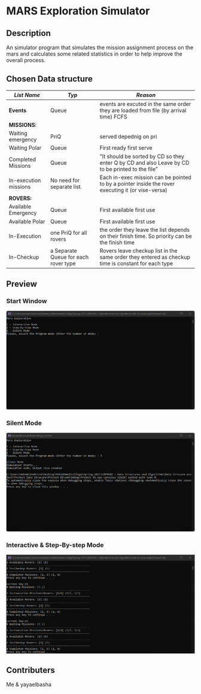 # MARS Exploration Simulator

## Description

An simulator program that simulates the mission assignment process on the mars and calculates some related statistics in order to help improve the overall process.

## Chosen Data structure

| *List Name* | *Typ* | *Reason*
| ----------- | ----------- | ----------- |
| **Events** | Queue | events are excuted in the same order they are loaded from file (by arrival time) FCFS |
| **MISSIONS:** | | |
| Waiting emergency | PriQ | served depednig on pri |
| Waiting Polar | Queue | First ready first serve |
| Completed Missions | Queue | "It should be sorted by CD so they enter Q by CD and also Leave by CD to be printed to the file" |
| In-execution missions | No need for separate list. | Each in-exec mission can be pointed to by a pointer inside the rover executing it (or vise-versa) |
| **ROVERS:** | | |
| Available Emergency | Queue | First available first use |
| Available Polar | Queue | First available first use |
| In-Execution | one PriQ for all rovers | the order they leave the list depends on their finish time. So priority can be the finish time |
| In-Checkup | a Separate Queue for each rover type | Rovers leave checkup list in the same order they entered as checkup time is constant for each type |

## Preview

### Start Window

![Start](./docs/start.png)

### Silent Mode

![silent mode](./docs/silent.png)

### Interactive & Step-By-step Mode

![Interactive & Step-By-step Mode](./docs/interactive.png)

## Contributers

Me & yayaelbasha
